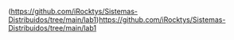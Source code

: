 (https://github.com/iRocktys/Sistemas-Distribuidos/tree/main/lab1)https://github.com/iRocktys/Sistemas-Distribuidos/tree/main/lab1
